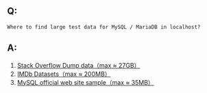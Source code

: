 ## Q:
```
Where to find large test data for MySQL / MariaDB in localhost? 
```

## A:
1. [Stack Overflow Dump data（max ≈ 27GB）](https://archive.org/details/stackexchange)
2. [IMDb Datasets（max ≈ 200MB）](https://www.imdb.com/interfaces/)
3. [MySQL official web site sample（max ≈ 35MB）](https://dev.mysql.com/doc/index-other.html)
